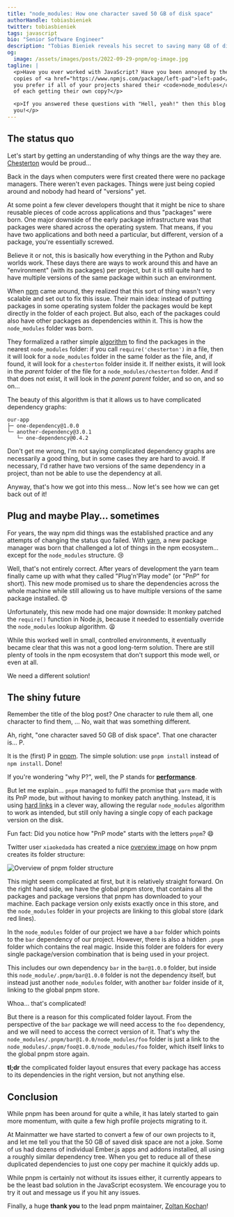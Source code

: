 ```yaml
---
title: "node_modules: How one character saved 50 GB of disk space"
authorHandle: tobiasbieniek
twitter: tobiasbieniek
tags: javascript
bio: "Senior Software Engineer"
description: "Tobias Bieniek reveals his secret to saving many GB of disk space when working with JavaScript projects."
og:
  image: /assets/images/posts/2022-09-29-pnpm/og-image.jpg
tagline: |
  <p>Have you ever worked with JavaScript? Have you been annoyed by the three hundred
  copies of <a href="https://www.npmjs.com/package/left-pad">left-pad</a> in all of the <code>node_modules</code> folders on your disk? Would
  you prefer if all of your projects shared their <code>node_modules</code> folders instead
  of each getting their own copy?</p>

  <p>If you answered these questions with "Hell, yeah!" then this blog post is for
  you!</p>
---
```


## The status quo

Let's start by getting an understanding of why things are the way they are. [Chesterton] would be proud…

Back in the days when computers were first created there were no package managers. There weren't even packages. Things were just being copied around and nobody had heard of "versions" yet.

At some point a few clever developers thought that it might be nice to share reusable pieces of code across applications and thus "packages" were born. One major downside of the early package infrastructure was that packages were shared across the operating system. That means, if you have two applications and both need a particular, but different, version of a package, you're essentially screwed.

Believe it or not, this is basically how everything in the Python and Ruby worlds work. These days there are ways to work around this and have an "environment" (with its packages) per project, but it is still quite hard to have multiple versions of the same package within such an environment.

When [npm] came around, they realized that this sort of thing wasn't very scalable and set out to fix this issue. Their main idea: instead of putting packages in some operating system folder the packages would be kept directly in the folder of each project. But also, each of the packages could also have other packages as dependencies within it. This is how the `node_modules` folder was born.

They formalized a rather simple [algorithm] to find the packages in the nearest `node_modules` folder: if you call `require('chesterton')` in a file, then it will look for a `node_modules` folder in the same folder as the file, and, if found, it will look for a `chesterton` folder inside it. If neither exists, it will look in the _parent_ folder of the file for a `node_modules/chesterton` folder. And if that does not exist, it will look in the _parent parent_ folder, and so on, and so on…

The beauty of this algorithm is that it allows us to have complicated dependency graphs:

```
our-app
├─ one-dependency@1.0.0
└─ another-dependency@3.0.1
   └─ one-dependency@0.4.2
```

Don't get me wrong, I'm not saying complicated dependency graphs are necessarily a good thing, but in some cases they are hard to avoid. If necessary, I'd rather have two versions of the same dependency in a project, than not be able to use the dependency at all.

Anyway, that's how we got into this mess… Now let's see how we can get back out of it!

## Plug and maybe Play… sometimes

For years, the way npm did things was the established practice and any attempts of changing the status quo failed. With [yarn], a new package manager was born that challenged a lot of things in the npm ecosystem… except for the `node_modules` structure. 😢

Well, that's not entirely correct. After years of development the yarn team finally came up with what they called "Plug'n'Play mode" (or "PnP" for short). This new mode promised us to share the dependencies across the whole machine while still allowing us to have multiple versions of the same package installed. 😍

Unfortunately, this new mode had one major downside: It monkey patched the `require()` function in Node.js, because it needed to essentially override the `node_modules` lookup algorithm. 😫

While this worked well in small, controlled environments, it eventually became clear that this was not a good long-term solution. There are still plenty of tools in the npm ecosystem that don't support this mode well, or even at all.

We need a different solution!

## The shiny future

Remember the title of the blog post? One character to rule them all, one character to find them, … No, wait that was something different.

Ah, right, "one character saved 50 GB of disk space". That one character is… P.

It is the (first) P in [pnpm]. The simple solution: use `pnpm install` instead of `npm install`. Done!

If you're wondering "why P?", well, the P stands for [**performance**](https://pnpm.io/faq#what-does-pnpm-stand-for).

But let me explain… `pnpm` managed to fulfil the promise that `yarn` made with its PnP mode, but without having to monkey patch anything. Instead, it is using [hard links] in a clever way, allowing the regular `node_modules` algorithm to work as intended, but still only having a single copy of each package version on the disk.

Fun fact: Did you notice how "PnP mode" starts with the letters `pnpm`? 😄

Twitter user `xiaokedada` has created a nice [overview image](https://twitter.com/xiaokedada/status/1471691763102679041) on how pnpm creates its folder structure:

![Overview of pnpm folder structure](/assets/images/posts/2022-09-29-pnpm/pnpm-folder-structure.jpeg)

This might seem complicated at first, but it is relatively straight forward. On the right hand side, we have the global pnpm store, that contains all the packages and package versions that pnpm has downloaded to your machine. Each package version only exists exactly once in this store, and the `node_modules` folder in your projects are linking to this global store (dark red lines).

In the `node_modules` folder of our project we have a `bar` folder which points to the `bar` dependency of our project. However, there is also a hidden `.pnpm` folder which contains the real magic. Inside this folder are folders for every single package/version combination that is being used in your project.

This includes our own dependency `bar` in the `bar@1.0.0` folder, but inside this `node_module/.pnpm/bar@1.0.0` folder is not the dependency itself, but instead just another `node_modules` folder, with another `bar` folder inside of it, linking to the global pnpm store.

Whoa… that's complicated!

But there is a reason for this complicated folder layout. From the perspective of the `bar` package we will need access to the `foo` dependency, and we will need to access the correct version of it. That's why the `node_modules/.pnpm/bar@1.0.0/node_modules/foo` folder is just a link to the `node_modules/.pnpm/foo@1.0.0/node_modules/foo` folder, which itself links to the global pnpm store again.

**tl;dr** the complicated folder layout ensures that every package has access to its dependencies in the right version, but not anything else.

## Conclusion

While pnpm has been around for quite a while, it has lately started to gain more momentum, with quite a few high profile projects migrating to it.

At Mainmatter we have started to convert a few of our own projects to it, and let me tell you that the 50 GB of saved disk space are not a joke. Some of us had dozens of individual Ember.js apps and addons installed, all using a roughly similar dependency tree. When you get to reduce all of these duplicated dependencies to just one copy per machine it quickly adds up.

While pnpm is certainly not without its issues either, it currently appears to be the least bad solution in the JavaScript ecosystem. We encourage you to try it out and message us if you hit any issues.

Finally, a huge **thank you** to the lead pnpm maintainer, [Zoltan Kochan]!

[chesterton]: https://en.wikipedia.org/wiki/G._K._Chesterton#Chesterton's_fence
[npm]: https://www.npmjs.com/package/npm
[algorithm]: https://nodejs.org/api/modules.html#loading-from-node_modules-folders
[yarn]: https://yarnpkg.com
[pnpm]: https://pnpm.io
[hard links]: https://en.wikipedia.org/wiki/Hard_link
[zoltan kochan]: https://github.com/zkochan
